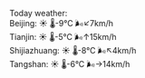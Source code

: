 Today weather:  
Beijing: ☀️ 🌡️-9°C 🌬️↙7km/h  
Tianjin: ☀️ 🌡️-5°C 🌬️↑15km/h  
Shijiazhuang: ☀️ 🌡️-8°C 🌬️↖4km/h  
Tangshan: ☀️ 🌡️-6°C 🌬️→14km/h  

